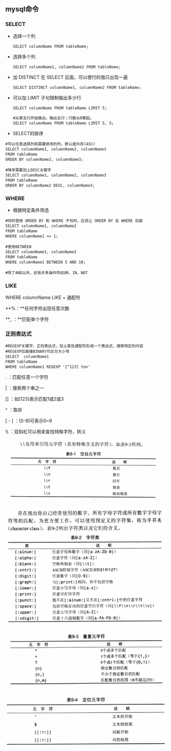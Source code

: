 ## mysql命令

### SELECT

- 选择一个列	

  ```mysql
  SELECT columnName FROM tableName;
  ```

- 选择多个列    

  ```mysql
  SELECT columnName1, columnName2 FROM tableName;
  ```

- 加 DISTINCT 在 SELECT 后面，可以使行的值只出现一遍

  ```mysql
  SELECT DISTINCT columnName1, columnName2 FROM tableName;
  ```

- 可以加 LIMIT 子句限制输出多少行

  ```mysql
  SELECT columnName FROM tableName LIMIT 5;
  ```

  ```mysql
  #从第五行开始输出，输出五行；行数从0算起。
  SELECT columnName FROM tableName LIMIT 5, 5;
  ```

- SELECT的排序

```mysql
#可以任意选择列和需要排序的列，默认是升序(ASC)
SELECT columnName1, columnName2, columnName3 
FROM tableName 
ORDER BY columnName2, columnName3;  

#降序需要加上DESC关键字
SELECT columnName1, columnName2, columnName3 
FROM tableName 
ORDER BY columnName2 DESC, columnName3;
```

### WHERE

- 根据特定条件筛选

```mysql
#同时使用 ORDER BY 和 WHERE 子句时，应该让 ORDER BY 在 WHERE 后面
SELECT columnName1, columnName2 
FROM tableName
WHERE columnName1 <= 1;

#使用BETWEEN
SELECT columnName1, columnName2 
FROM tableName
WHERE columnName1 BETWEEN 5 AND 10;

#除了AND以外，还有许多操作符如OR、IN、NOT
```

### LIKE

WHERE columnName LIKE + 通配符

**%：**任何字符出现任意次数

**_  ：**匹配单个字符

### 正则表达式

```mysql
#REGEXP关键字，正则表达式，加上某些通配符形成一个表达式，搜索特定的内容
#REGEXP后面接BINARY可区分大小写
SELECT  columnName1
FROM tableName
WHERE columnName1 REGEXP '[^123] ton'
```

.  ：匹配任意一个字符

| ：搜索两个串之一

[] ：如[123]表示匹配1或2或3

^  ：取非

[ - ]     ：[0-9]可表示0~9

\\\\ ：双斜杠可以用来查找特殊字符，转义

![image-20200722203055309](assets/image-20200722203055309.png)

![image-20200722203450200](assets/image-20200722203450200.png)

![image-20200722204341079](assets/image-20200722204341079.png)

![image-20200722204400781](assets/image-20200722204400781.png)

### 